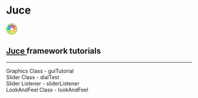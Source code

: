 # Juce

<a href="https://juce.com/" target="_blank" rel="noreferrer">
        <img src="res/juce-logo.svg" alt="javascript" width="30" height="30"/>
        <h2>Juce 
</a>
framework tutorials</h2>


<hr>
Graphics Class - guiTutorial<br>
Slider Class - dialTest<br>
Slider Listener - sliderListener<br>
LookAndFeel Class - lookAndFeel<br>

